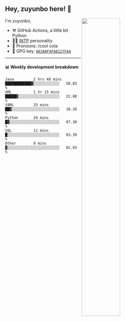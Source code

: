 

## Hey, zuyunbo here! :wave: 
[<img align="right" width="50%" src="https://github-readme-stats.vercel.app/api?username=zuyunbo&theme=dark&show_icons=true">](https://metrics.lecoq.io/ouuan?template=classic)

I'm zuyunbo,

-   :hammer_and_pick: GitHub Actions, a little bit Python
-   :man_scientist: [INTP](https://www.16personalities.com/profiles/3302586f07ca3) personality
-   :man: Pronouns: /cool cola
-   :key: GPG key: [`863A0F9FA8127FA4`](https://github.com/zuyunbo.gpg)

---

#### :bar_chart: Weekly development breakdown
<!--START_SECTION:waka-->

```text
Java         2 hrs 48 mins   ████████████▓░░░░░░░░░░░░   50.83 %
XML          1 hr 15 mins    █████▓░░░░░░░░░░░░░░░░░░░   22.88 %
YAML         33 mins         ██▓░░░░░░░░░░░░░░░░░░░░░░   10.26 %
Python       24 mins         █▓░░░░░░░░░░░░░░░░░░░░░░░   07.30 %
SQL          11 mins         █░░░░░░░░░░░░░░░░░░░░░░░░   03.39 %
Other        9 mins          ▓░░░░░░░░░░░░░░░░░░░░░░░░   02.93 %
```

<!--END_SECTION:waka-->

